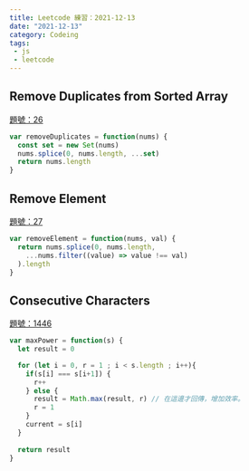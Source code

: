 ```yaml
---
title: Leetcode 練習：2021-12-13
date: "2021-12-13"
category: Codeing
tags:
 - js
 - leetcode
---
```


## Remove Duplicates from Sorted Array

[題號：26](https://leetcode.com/problems/remove-duplicates-from-sorted-array/)

```js
var removeDuplicates = function(nums) {
  const set = new Set(nums)
  nums.splice(0, nums.length, ...set)
  return nums.length
}
```

## Remove Element
[題號：27](https://leetcode.com/problems/remove-element/)

```js
var removeElement = function(nums, val) {
  return nums.splice(0, nums.length, 
    ...nums.filter((value) => value !== val)
  ).length
}
```

## Consecutive Characters
[題號：1446](https://leetcode.com/problems/consecutive-characters/)

```js
var maxPower = function(s) {
  let result = 0

  for (let i = 0, r = 1 ; i < s.length ; i++){
    if(s[i] === s[i+1]) {
      r++
    } else {
      result = Math.max(result, r) // 在這邊才回傳，增加效率。
      r = 1
    }
    current = s[i]
  }
  
  return result
}
```